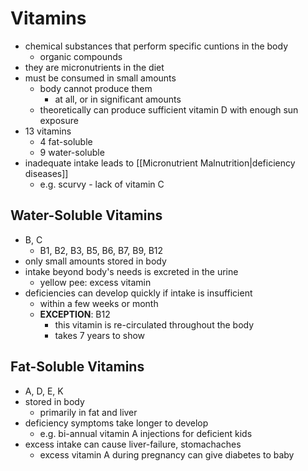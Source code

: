 # Vitamins
- chemical substances that perform specific cuntions in the body
	- organic compounds
- they are micronutrients in the diet
- must be consumed in small amounts
	- body cannot produce them
		- at all, or in significant amounts
	- theoretically can produce sufficient vitamin D with enough sun exposure
- 13 vitamins
	- 4 fat-soluble
	- 9 water-soluble
- inadequate intake leads to [[Micronutrient Malnutrition|deficiency diseases]]
	- e.g. scurvy - lack of vitamin C

## Water-Soluble Vitamins
- B, C
	- B1, B2, B3, B5, B6, B7, B9, B12
- only small amounts stored in body
- intake beyond body's needs is excreted in the urine
	- yellow pee: excess vitamin
- deficiencies can develop quickly if intake is insufficient
	- within a few weeks or month
	- **EXCEPTION**: B12
		- this vitamin is re-circulated throughout the body
		- takes 7 years to show
## Fat-Soluble Vitamins
- A, D, E, K
- stored in body
	- primarily in fat and liver
- deficiency symptoms take longer to develop
	- e.g. bi-annual vitamin A injections for deficient kids
- excess intake can cause liver-failure, stomachaches
	- excess vitamin A during pregnancy can give diabetes to baby